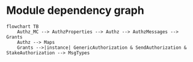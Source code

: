 # Module dependency graph

```mermaid
flowchart TB
    Authz_MC --> AuthzProperties --> Authz --> AuthzMessages --> Grants
    Authz --> Maps
    Grants -->|instance| GenericAuthorization & SendAuthorization & StakeAuthorization --> MsgTypes
```
